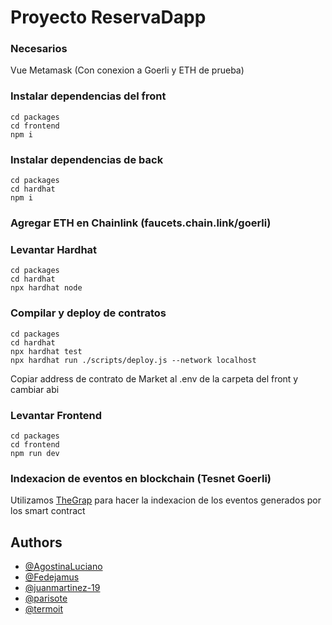 # Proyecto ReservaDapp

### Necesarios 
Vue
Metamask (Con conexion a Goerli y ETH de prueba)

### Instalar dependencias del front
```
cd packages
cd frontend
npm i
```

### Instalar dependencias de back
```
cd packages
cd hardhat
npm i
```

### Agregar ETH en Chainlink (faucets.chain.link/goerli)

### Levantar Hardhat
```
cd packages
cd hardhat
npx hardhat node
```

### Compilar y deploy de contratos
```
cd packages
cd hardhat
npx hardhat test
npx hardhat run ./scripts/deploy.js --network localhost
```
Copiar address de contrato de Market al .env de la carpeta del front y cambiar abi

### Levantar Frontend
```
cd packages
cd frontend
npm run dev
```

### Indexacion de eventos en blockchain (Tesnet Goerli)
Utilizamos [TheGrap](https://thegraph.com/en/) para hacer la indexacion de los eventos generados por los smart contract

## Authors

- [@AgostinaLuciano](https://www.github.com/AgostinaLuciano)
- [@Fedejamus](https://www.github.com/Fedejamus)
- [@juanmartinez-19](https://www.github.com/juanmartinez-19)
- [@parisote](https://www.github.com/parisote)
- [@termoit](https://www.github.com/termoit)
